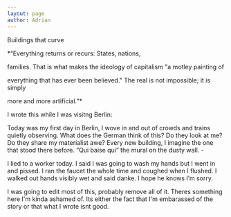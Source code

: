 ```yaml
---
layout: page
author: Adrian
---
```


Buildings that curve

*“Everything returns or recurs: States, nations,

families. That is what makes the ideology of capitalism "a motley painting of

everything that has ever been believed." The real is not impossible; it is simply

more and more artificial.”* 

I wrote this while I was visitng Berlin:

Today was my first day in Berlin, I wove in and out of crowds and trains quietly observing. What does the German think of this? Do they look at me? Do they share my materialist awe? Every new building, I imagine the one that stood there before. “Qui baise qui” the mural on the dusty wall. -



I lied to a worker today. I said I was going to wash my hands but I went in and pissed. I ran the faucet the whole time and coughed when I flushed. I walked out hands visibly wet and said danke. I hope he knows I’m sorry.

I was going to edit most of this, probably remove all of it. Theres something here I'm kinda ashamed of. Its either the fact that I'm embarassed of the story or that what I wrote isnt good.